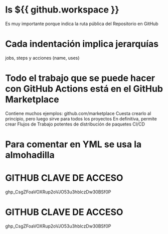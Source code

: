 # ls ${{ github.workspace }}
Es muy importante porque indica la ruta pública del Repositorio en GitHub

# Cada indentación implica jerarquías
jobs, steps y acciones (name, uses)

# Todo el trabajo que se puede hacer con GitHub Actions está en el GitHub Marketplace
Contiene muchos ejemplos: github.com/marketplace
Cuesta crearlo al principio, pero luego sirve para todos los proyectos
En definitiva, permite crear Flujos de Trabajo potentes de distribución de paquetes CI/CD 

# Para comentar en YML se usa la almohadilla

# GITHUB CLAVE DE ACCESO
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

# GITHUB CLAVE DE ACCESO
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
